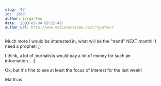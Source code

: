 ```yaml
---
slug: '43'
id: '1288'
author: irrgarten
date: '2003-03-04 09:22:49'
author_url: http://www.msdiscoveries.de/irrgarten/
---
```

Much more I would be interested in, what will be the "trend" NEXT month!! I need a prophet! ;)

I think, a lot of journalists would pay a lot of money for such an information... :)

Ok, but it's fine to see at least the focus of interest for the last week!

Matthias
